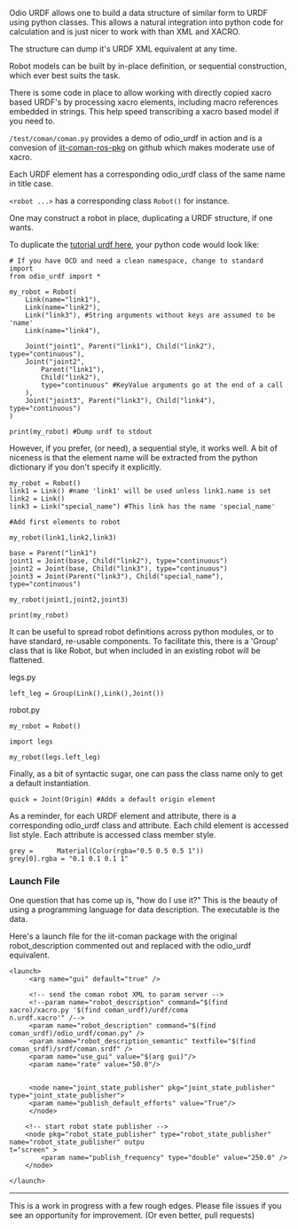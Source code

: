 
Odio URDF allows one to build a data structure of similar form to URDF using python
classes. This allows a natural integration into python code for calculation and
is just nicer to work with than XML and XACRO. 

The structure can dump it's URDF XML equivalent at any time.

Robot models can be built by in-place definition, or sequential construction, 
which ever best suits the task.

There is some code in place to allow working with directly copied xacro based URDF's
by processing xacro elements, including macro references embedded in strings. This help
speed transcribing a xacro based model if you need to.


`/test/coman/coman.py` provides a demo of odio_urdf in action and is a convesion of 
[iit-coman-ros-pkg](https://github.com/EnricoMingo/iit-coman-ros-pkg) on github which
makes moderate use of xacro.


Each URDF element has a corresponding odio_urdf class of the same name in title case.

`<robot ...>` has a corresponding class `Robot()` for instance.

One may construct a robot in place, duplicating a URDF structure, if one wants.

To duplicate the [tutorial urdf here](http://wiki.ros.org/urdf/Tutorials/Create%20your%20own%20urdf%20file), your python code would look like:

```
# If you have OCD and need a clean namespace, change to standard import
from odio_urdf import * 

my_robot = Robot(
    Link(name="link1"),
    Link(name="link2"),
    Link("link3"), #String arguments without keys are assumed to be 'name'
    Link(name="link4"),

    Joint("joint1", Parent("link1"), Child("link2"), type="continuous"),
    Joint("joint2", 
        Parent("link1"),
        Child("link2"),
        type="continuous" #KeyValue arguments go at the end of a call
    ),
    Joint("joint3", Parent("link3"), Child("link4"), type="continuous")
) 

print(my_robot) #Dump urdf to stdout
```

However, if you prefer, (or need), a sequential style, it works well. A bit of 
niceness is that the element name will be extracted from the python dictionary
if you don't specify it explicitly.

```
my_robot = Robot()
link1 = Link() #name 'link1' will be used unless link1.name is set 
link2 = Link() 
link3 = Link("special_name") #This link has the name 'special_name' 

#Add first elements to robot

my_robot(link1,link2,link3)

base = Parent("link1")
joint1 = Joint(base, Child("link2"), type="continuous") 
joint2 = Joint(base, Child("link3"), type="continuous")
joint3 = Joint(Parent("link3"), Child("special_name"), type="continuous")

my_robot(joint1,joint2,joint3)

print(my_robot)
```

It can be useful to spread robot definitions across python modules, or to have
standard, re-usable components. To facilitate this, there is a 'Group' class
that is like Robot, but when included in an existing robot will be flattened.

legs.py
```
left_leg = Group(Link(),Link(),Joint())
```

robot.py
```
my_robot = Robot()

import legs

my_robot(legs.left_leg) 
```

Finally, as a bit of syntactic sugar, one can pass the class name only to get
a default instantiation. 

```
quick = Joint(Origin) #Adds a default origin element
```

As a reminder, for each URDF element and attribute, there is a corresponding 
odio_urdf class and attribute. Each child element is accessed list style. Each 
attribute is accessed class member style.

```
grey =      Material(Color(rgba="0.5 0.5 0.5 1"))
grey[0].rgba = "0.1 0.1 0.1 1"
```
### Launch File

One question that has come up is, "how do I use it?" This is the beauty of using 
a programming language for data description. The executable is the data.

Here's a launch file for the iit-coman package with the original robot_description
commented out and replaced with the odio_urdf equivalent.

```
<launch>
     <arg name="gui" default="true" />

     <!-- send the coman robot XML to param server -->
     <!--param name="robot_description" command="$(find xacro)/xacro.py '$(find coman_urdf)/urdf/coma
n.urdf.xacro'" /-->
     <param name="robot_description" command="$(find coman_urdf)/odio_urdf/coman.py" />
     <param name="robot_description_semantic" textfile="$(find coman_srdf)/srdf/coman.srdf" />
     <param name="use_gui" value="$(arg gui)"/>
     <param name="rate" value="50.0"/>


     <node name="joint_state_publisher" pkg="joint_state_publisher" type="joint_state_publisher">
     <param name="publish_default_efforts" value="True"/>
     </node>

    <!-- start robot state publisher -->
    <node pkg="robot_state_publisher" type="robot_state_publisher" name="robot_state_publisher" outpu
t="screen" >
        <param name="publish_frequency" type="double" value="250.0" />
    </node>

</launch>
```


---
This is a work in progress with a few rough edges. Please file issues if you see 
an opportunity for improvement. (Or even better, pull requests)
